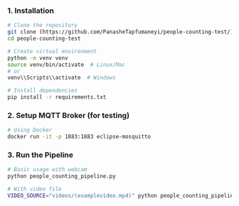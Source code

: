 ### 1. Installation

```bash
# Clone the repository
git clone (https://github.com/PanasheTapfumaneyi/people-counting-test/)
cd people-counting-test

# Create virtual environment
python -m venv venv
source venv/bin/activate  # Linux/Mac
# or
venv\\Scripts\\activate  # Windows

# Install dependencies
pip install -r requirements.txt
```

### 2. Setup MQTT Broker (for testing)

```bash
# Using Docker
docker run -it -p 1883:1883 eclipse-mosquitto

```

### 3. Run the Pipeline

```bash
# Basic usage with webcam
python people_counting_pipeline.py

# With video file
VIDEO_SOURCE="videos/(examplevideo.mp4)" python people_counting_pipeline.py
```
